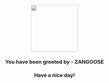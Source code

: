 <p align="center">
            <img src="https://raw.githubusercontent.com/PokeAPI/sprites/master/sprites/pokemon/335.png" width="150" height="150">
          </p>
          <h3 align="center">You have been greeted by - <b>ZANGOOSE</b></h3>
          <h3 align="center">Have a nice day!</h3>

